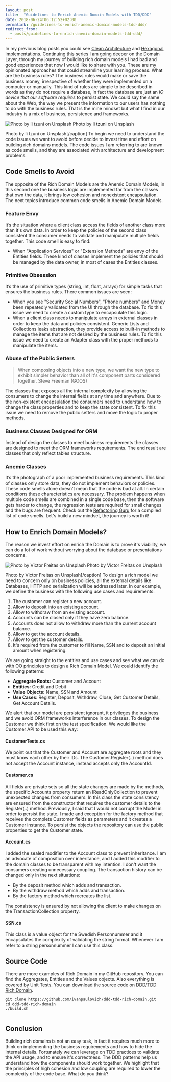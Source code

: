 ```yaml
---
layout: post
title:  "Guidelines to Enrich Anemic Domain Models with TDD/DDD"
date: 2018-06-24T06:12:52+02:00
permalink: /guidelines-to-enrich-anemic-domain-models-tdd-ddd/
redirect_from:
  - posts/guidelines-to-enrich-anemic-domain-models-tdd-ddd/
---
```

In my previous blog posts you could see [Clean Architecture](https://paulovich.net/clean-architecture-for-net-applications/) and [Hexagonal](https://paulovich.net/hexagonal-architecture-dot-net/) implementations. Continuing this series I am going deeper on the Domain Layer, through my journey of building rich domain models I had bad and good experiences that now I would like to share with you. These are my opinionated approaches that could streamline your learning process. What are the business rules? The business rules would make or save the business money, irrespective of whether they were implemented on a computer or manually. This kind of rules are simple to be described in words as they do not require a database, in fact the database are just an _IO device that our software requires_ to persist state. We could say the same about the Web, the way we present the information to our users has nothing to do with the business rules. That is the mine mindset but what I find in our industry is a mix of business, persistence and frameworks.

<img class="img-fluid" src="/img/li-tzuni-507346-unsplash.jpg" alt="Photo by li tzuni on Unsplash">
<span class="caption text-muted">Photo by li tzuni on Unsplash</span>

Photo by li tzuni on Unsplash\[/caption\] To begin we need to understand the code issues we want to avoid before decide to invest time and effort on building rich domains models. The code issues I am referring to are known as code smells, and they are associated with architecture and development problems.

Code Smells to Avoid
--------------------

The opposite of the Rich Domain Models are the Anemic Domain Models, in this second one the business logic are implemented far from the classes that own the data, it brings low cohesion and nonexistent encapsulation. The next topics introduce common code smells in Anemic Domain Models.

### Feature Envy

It’s the situation where a client class access the fields of another class more than it's own data. In order to keep the policies of the second class consistent the consumer needs to validate and manipulate multiple fields together. This code smell is easy to find:

*   When "Application Services" or "Extension Methods" are envy of the Entities fields. These kind of classes implement the policies that should be managed by the data owner, in most of cases the Entities classes.

### Primitive Obsession

It’s the use of primitive types (string, int, float, arrays) for simple tasks that ensures the business rules. There common issues are seen:

*   When you see "Security Social Numbers", "Phone numbers" and Money been repeatedly validated from the UI through the database. To fix this issue we need to create a custom type to encapsulate this logic.
*   When a client class needs to manipulate arrays in external classes in order to keep the data and policies consistent. Generic Lists and Collections leaks abstraction, they provide access to built-in methods to manage the items that are not desired by the business rules. To fix this issue we need to create an Adapter class with the proper methods to manipulate the items.

### Abuse of the Public Setters

> When composing objects into a new type, we want the new type to exhibit simpler behavior than all of it's component parts considered together. Steve Freeman (GOOS)

The classes that exposes all the internal complexity by allowing the consumers to change the internal fields at any time and anywhere. Due to the non-existent encapsulation the consumers need to understand how to change the class properties and to keep the state consistent. To fix this issue we need to remove the public setters and move the logic to proper methods.

### Business Classes Designed for ORM

Instead of design the classes to meet business requirements the classes are designed to meet the ORM frameworks requirements. The end result are classes that only reflect tables structure.

### Anemic Classes

It’s the photograph of a poor implemented business requirements. This kind of classes only store data, they do not implement behaviors or policies. These code smells alone doesn't mean that the code is bad at all. In certain conditions these characteristics are necessary. The problem happens when multiple code smells are combined in a single code base, then the software gets harder to change, the regression tests are required for small changes and the bugs are frequent. Check out the [Refactoring Guru](https://refactoring.guru/refactoring/smells) for a compiled list of code smells. Let's build a new mindset, the journey is worth it!

How to Enrich Domain Models?
----------------------------

The reason we invest effort on enrich the Domain is to prove it's viability, we can do a lot of work without worrying about the database or presentations concerns.

<img class="img-fluid" src="/img/victor-freitas-593843-unsplash.jpg" alt="Photo by Victor Freitas on Unsplash">
<span class="caption text-muted">Photo by Victor Freitas on Unsplash</span>

Photo by Victor Freitas on Unsplash\[/caption\] To design a rich model we need to concern only on business policies, all the external details like Databases, HTTP and serialization will be addressed later. In our example, we define the business with the following use cases and requirements:

1.  The customer can register a new account.
2.  Allow to deposit into an existing account.
3.  Allow to withdraw from an existing account.
4.  Accounts can be closed only if they have zero balance.
5.  Accounts does not allow to withdraw more than the current account balance.
6.  Allow to get the account details.
7.  Allow to get the customer details.
8.  It's required from the customer to fill Name, SSN and to deposit an initial amount when registering.

We are going straight to the entities and use cases and see what we can do with OO principles to design a Rich Domain Model. We could identify the following patterns:

*   **Aggregate Roots:** Customer and Account
*   **Entities:** Credit and Debit
*   **Value Objects:** Name, SSN and Amount
*   **Use Cases**: Register, Deposit, Withdraw, Close, Get Customer Details, Get Account Details.

We alert that our model are persistent ignorant, it privileges the business and we avoid ORM frameworks interference in our classes. To design the Customer we think first on the test specification. We would like the Customer API to be used this way:

#### CustomerTests.cs

We point out that the Customer and Account are aggregate roots and they must know each other by their IDs. The Customer.Register(..) method does not accept the Account instance, instead accepts only the AccountId.

<script src="https://gist.github.com/ivanpaulovich/79d405a602685bb2e8468aa6dd00f42b.js"></script>

#### Customer.cs

All fields are private sets so all the state changes are made by the methods, the specific Accounts property return an IReadOnlyCollection to prevent unexpected changes from consumers. In this class the state consistency are ensured from the constructor that requires the customer details to the Register(..) method. Previously, I said that I would not corrupt the Model in order to persist the state. I made and exception for the factory method that receives the complete Customer fields as parameters and it creates a Customer instance. To persist the objects the repository can use the public properties to get the Customer state.

<script src="https://gist.github.com/ivanpaulovich/5d3f702a55a4700dd23a272a2dca5617.js"></script>

#### Account.cs

I added the sealed modifier to the Account class to prevent inheritance. I am an advocate of composition over inheritance, and I added this modifier to the domain classes to be transparent with my intention. I don't want the consumers creating unnecessary coupling. The transaction history can be changed only in the next situations:

*   By the deposit method which adds and transaction.
*   By the withdraw method which adds and transaction.
*   By the factory method which recreates the list.

The consistency is ensured by not allowing the client to make changes on the TransactionCollection property.

<script src="https://gist.github.com/ivanpaulovich/21ca4c7b445764adcfc676c503a13348.js"></script>

#### SSN.cs

This class is a value object for the Swedish Personnummer and it encapsulates the complexity of validating the string format. Whenever I am refer to a string personnummer I can use this class.

<script src="https://gist.github.com/ivanpaulovich/6c7776aaff93e29e21ec3e037c9df2e9.js"></script>

Source Code
-----------

There are more examples of Rich Domain in my GitHub repository. You can find the Aggregates, Entities and the Values objects. Also everything is covered by Unit Tests. You can download the source code on [DDD/TDD Rich Domain](https://github.com/ivanpaulovich/ddd-tdd-rich-domain).

```
git clone https://github.com/ivanpaulovich/ddd-tdd-rich-domain.git
cd ddd-tdd-rich-domain
./build.sh
```

<span data-mce-type="bookmark" style="display: inline-block; width: 0px; overflow: hidden; line-height: 0;" class="mce\_SELRES\_start">﻿</span>

Conclusion
----------

Building rich domains is not an easy task, in fact it requires much more to think on implementing the business requirements and how to hide the internal details. Fortunately we can leverage on TDD practices to validate the API usage, and to ensure it's correctness. The DDD patterns help us understand how the components should work together. We highlight that the principles of high cohesion and low coupling are required to lower the complexity of the code base. What do you think?